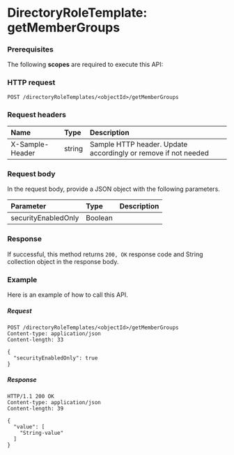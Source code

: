 # DirectoryRoleTemplate: getMemberGroups


### Prerequisites
The following **scopes** are required to execute this API: 
### HTTP request
<!-- { "blockType": "ignored" } -->
```http
POST /directoryRoleTemplates/<objectId>/getMemberGroups

```
### Request headers
| Name       | Type | Description|
|:---------------|:--------|:----------|
| X-Sample-Header  | string  | Sample HTTP header. Update accordingly or remove if not needed|

### Request body
In the request body, provide a JSON object with the following parameters.

| Parameter	   | Type	|Description|
|:---------------|:--------|:----------|
|securityEnabledOnly|Boolean||

### Response
If successful, this method returns `200, OK` response code and String collection object in the response body.

### Example
Here is an example of how to call this API.
##### Request
<!-- {
  "blockType": "request",
  "name": "directoryroletemplate_getmembergroups"
}-->
```http
POST /directoryRoleTemplates/<objectId>/getMemberGroups
Content-type: application/json
Content-length: 33

{
  "securityEnabledOnly": true
}
```

##### Response
<!-- {
  "blockType": "response",
  "truncated": false,
  "@odata.type": "string"
} -->
```http
HTTP/1.1 200 OK
Content-type: application/json
Content-length: 39

{
  "value": [
    "String-value"
  ]
}
```

<!-- uuid: 44bd4026-314e-4a76-9cad-d803281078cf
2015-10-16 23:06:05 UTC -->
<!-- {
  "type": "#page.annotation",
  "description": "DirectoryRoleTemplate: getMemberGroups",
  "keywords": "",
  "section": "documentation",
  "tocPath": ""
}-->